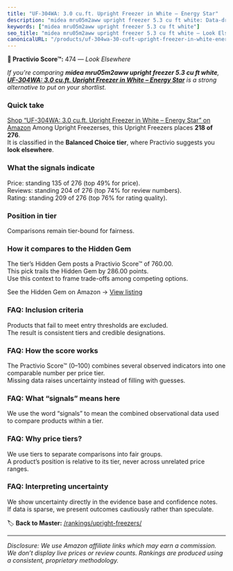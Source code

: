 ```yaml
---
title: "UF-304WA: 3.0 cu.ft. Upright Freezer in White – Energy Star"
description: "midea mru05m2aww upright freezer 5.3 cu ft white: Data-driven ranking using the Practivio Score™. Positioned by quality, value, demand, findability, momentum."
keywords: ["midea mru05m2aww upright freezer 5.3 cu ft white"]
seo_title: "midea mru05m2aww upright freezer 5.3 cu ft white — Look Elsewhere (2025)"
canonicalURL: "/products/uf-304wa-30-cuft-upright-freezer-in-white-energy-star-B093NJKKCN/"
---
```


**🚫 Practivio Score™:** 474 — _Look Elsewhere_


*If you're comparing **midea mru05m2aww upright freezer 5.3 cu ft white**, **[UF-304WA: 3.0 cu.ft. Upright Freezer in White – Energy Star](https://www.amazon.com/dp/B093NJKKCN?tag=practivio-20)** is a strong alternative to put on your shortlist.*
### Quick take
[Shop “UF-304WA: 3.0 cu.ft. Upright Freezer in White – Energy Star” on Amazon](https://www.amazon.com/dp/B093NJKKCN?tag=practivio-20)
Among Upright Freezerses, this Upright Freezers places **218 of 276**.  
It is classified in the **Balanced Choice tier**, where Practivio suggests you **look elsewhere**.

### What the signals indicate
Price: standing 135 of 276 (top 49% for price).  
Reviews: standing 204 of 276 (top 74% for review numbers).  
Rating: standing 209 of 276 (top 76% for rating quality).  

### Position in tier
Comparisons remain tier-bound for fairness.

### How it compares to the Hidden Gem
The tier’s Hidden Gem posts a Practivio Score™ of 760.00.  
This pick trails the Hidden Gem by 286.00 points.  
Use this context to frame trade-offs among competing options.  

See the Hidden Gem on Amazon → [View listing](https://www.amazon.com/dp/B08P6CS4SW?tag=practivio-20)

### FAQ: Inclusion criteria
Products that fail to meet entry thresholds are excluded.  
The result is consistent tiers and credible designations.

### FAQ: How the score works
The Practivio Score™ (0–100) combines several observed indicators into one comparable number per price tier.  
Missing data raises uncertainty instead of filling with guesses.

### FAQ: What “signals” means here
We use the word “signals” to mean the combined observational data used to compare products within a tier.

### FAQ: Why price tiers?
We use tiers to separate comparisons into fair groups.  
A product’s position is relative to its tier, never across unrelated price ranges.

### FAQ: Interpreting uncertainty
We show uncertainty directly in the evidence base and confidence notes.  
If data is sparse, we present outcomes cautiously rather than speculate.


🏷️ **Back to Master:** [/rankings/upright-freezers/](/rankings/upright-freezers/)

---
_Disclosure: We use Amazon affiliate links which may earn a commission. We don’t display live prices or review counts. Rankings are produced using a consistent, proprietary methodology._
